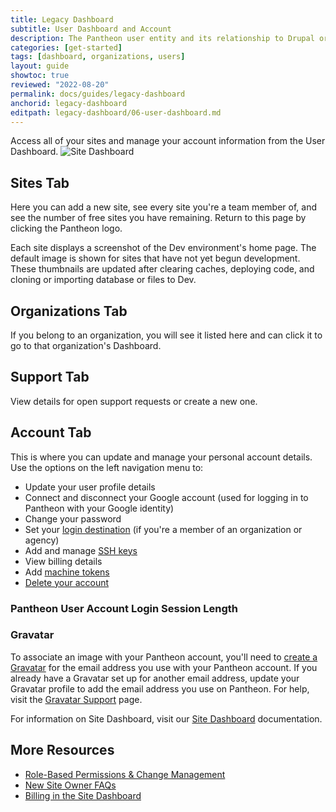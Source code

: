 ```yaml
---
title: Legacy Dashboard
subtitle: User Dashboard and Account
description: The Pantheon user entity and its relationship to Drupal or WordPress sites, teams, and organizations.
categories: [get-started]
tags: [dashboard, organizations, users]
layout: guide
showtoc: true
reviewed: "2022-08-20"
permalink: docs/guides/legacy-dashboard
anchorid: legacy-dashboard
editpath: legacy-dashboard/06-user-dashboard.md
---
```


Access all of your sites and manage your account information from the User Dashboard.
![Site Dashboard](../images/dashboard/pantheon-user-dashboard.png)

## Sites Tab

Here you can add a new site, see every site you're a team member of, and see the number of free sites you have remaining. Return to this page by clicking the Pantheon logo.

Each site displays a screenshot of the Dev environment's home page. The default image is shown for sites that have not yet begun development. These thumbnails are updated after clearing caches, deploying code, and cloning or importing database or files to Dev.

## Organizations Tab

If you belong to an organization, you will see it listed here and can click it to go to that organization's Dashboard.

## Support Tab

View details for open support requests or create a new one.

## Account Tab

This is where you can update and manage your personal account details. Use the options on the left navigation menu to:

- Update your user profile details
- Connect and disconnect your Google account (used for logging in to Pantheon with your Google identity)
- Change your password
- Set your [login destination](https://dashboard.pantheon.io/users/#account/login-destination) (if you're a member of an organization or agency)
- Add and manage [SSH keys](/ssh-keys)
- View billing details
- Add [machine tokens](/machine-tokens)
- [Delete your account](/delete-account)

### Pantheon User Account Login Session Length

<Partial file="dashboard-login-session-length.md" />

### Gravatar

To associate an image with your Pantheon account, you'll need to [create a Gravatar](https://en.gravatar.com/) for the email address you use with your Pantheon account. If you already have a Gravatar set up for another email address, update your Gravatar profile to add the email address you use on Pantheon. For help, visit the [Gravatar Support](https://gravatar.com/support/) page.

<Alert title="Note"  type="info" >

For information on Site Dashboard, visit our [Site Dashboard](guides/quickstart/site-dashboard/) documentation.

</Alert>

## More Resources

- [Role-Based Permissions & Change Management](/change-management)
- [New Site Owner FAQs](/site-owner-faq)
- [Billing in the Site Dashboard](/site-billing)